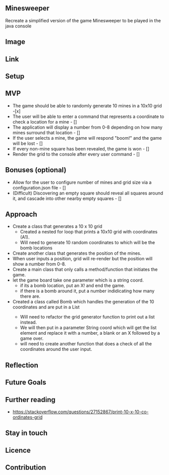 ## Minesweeper

Recreate a simplified version of the game Minesweeper to be played in the java console

## Image

## Link

## Setup

## MVP

- The game should be able to randomly generate 10 mines in a 10x10 grid -[x]
- The user will be able to enter a command that represents a coordinate to check a location for a mine - []
- The application will display a number from 0-8 depending on how many mines surround that location - []
- If the user selects a mine, the game will respond "boom!" and the game will be lost - []
- If every non-mine square has been revealed, the game is won - []
- Render the grid to the console after every user command - []

## Bonuses (optional)

- Allow for the user to configure number of mines and grid size via a configuration.json file - []
- (Difficult) Discovering an empty square should reveal all squares around it, and cascade into other nearby empty squares - []

## Approach

- Create a class that generates a 10 x 10 grid
  - Created a nested for loop that prints a 10x10 grid with coordinates (A1).
  - Will need to generate 10 random coordinates to which will be the bomb locations
- Create another class that generates the position of the mines.
- When user inputs a position, grid will re-render but the position will show a number from 0-8.
- Create a main class that only calls a method/function that initiates the game.
- let the game board take one parameter which is a string coord.
  - if its a bomb location, put an X! and end the game.
  - if there is a bomb around it, put a number indidicating how many there are.
- Created a class called Bomb which handles the generation of the 10 coordinates and are put in a List<String>
  - Will need to refactor the grid generator function to print out a list instead.
  - We will then put in a parameter String coord which will get the list element and replace it with a number, a blank or an X followed by a game over.
  - will need to create another function that does a check of all the coordinates around the user input.

## Reflection

## Future Goals

## Further reading

- https://stackoverflow.com/questions/27152867/print-10-x-10-co-ordinates-grid

## Stay in touch

## Licence

## Contribution
